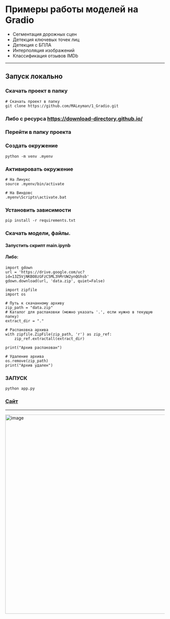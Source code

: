 
# Примеры работы моделей на Gradio  
- Сегментация дорожных сцен  
- Детекция ключевых точек лиц  
- Детекция с БПЛА  
- Интерполяция изображений  
- Классификация отзывов IMDb  

--------------------------

## Запуск локально 

### Скачать проект в папку  
```
# Скачать проект в папку  
git clone https://github.com/MALeyman/1_Gradio.git  

```
### Либо с ресурса  https://download-directory.github.io/  

### Перейти в папку проекта 

### Создать окружение
```
python -m venv .myenv

```

### Активировать окружение
```
# На Линукс
source .myenv/bin/activate

# На Виндовс
.myenv\Scripts\activate.bat

```

### Установить зависимости  
```
pip install -r requirements.txt
```

### Скачать модели, файлы.
#### Запустить скрипт  __main.ipynb__  
#### Либо:  
```
import gdown
url = 'https://drive.google.com/uc?id=13Z5VjNKBO8zGFzC5ML3hMrUW2ynQGhsb'
gdown.download(url, 'data.zip', quiet=False)

import zipfile
import os

# Путь к скачанному архиву
zip_path = "data.zip"
# Каталог для распаковки (можно указать '.', если нужно в текущую папку)
extract_dir = "."

# Распаковка архива
with zipfile.ZipFile(zip_path, 'r') as zip_ref:
    zip_ref.extractall(extract_dir)

print("Архив распакован")

# Удаление архива
os.remove(zip_path)
print("Архив удален")
```
### ЗАПУСК
```
python app.py
```


###  [Сайт](https://huggingface.co/spaces/makc-mon173/projects)

------------------------

<img width="1612" height="628" alt="image" src="https://github.com/user-attachments/assets/41f16545-2b2f-4adc-804c-64b6be516628" />

